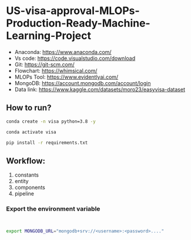 # US-visa-approval-MLOPs-Production-Ready-Machine-Learning-Project

- Anaconda: https://www.anaconda.com/
- Vs code: https://code.visualstudio.com/download
- Git: https://git-scm.com/
- Flowchart: https://whimsical.com/
- MLOPs Tool: https://www.evidentlyai.com/
- MongoDB: https://account.mongodb.com/account/login
- Data link: https://www.kaggle.com/datasets/moro23/easyvisa-dataset


## How to run?

```bash
conda create -n visa python=3.8 -y
```

```bash
conda activate visa
```

```bash
pip install -r requirements.txt
```


## Workflow:

1. constants
2. entity
3. components
4. pipeline



### Export the  environment variable
```bash


export MONGODB_URL="mongodb+srv://<username>:<password>...."

```